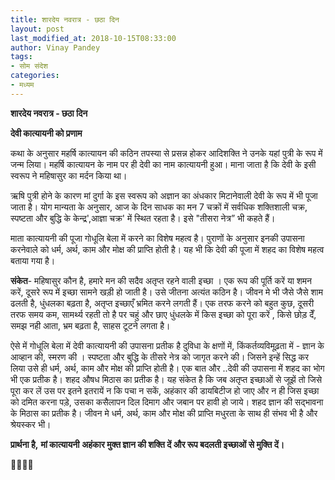 ```yaml
---
title: शारदेय नवरात्र - छठा दिन
layout: post
last_modified_at: 2018-10-15T08:33:00
author: Vinay Pandey
tags:
- सोम संदेश
categories:
- मध्यम
---
```

**शारदेय नवरात्र - छठा दिन**

**देवी कात्यायनी को प्रणाम**

कथा के अनुसार महर्षि कात्यायन की कठिन तपस्या से प्रसन्न होकर आदिशक्ति ने उनके यहां पुत्री के रूप में जन्म लिया। महर्षि कात्यायन के नाम पर ही देवी का नाम कात्यायनी हुआ। माना जाता है कि देवी के इसी स्वरूप ने महिषासुर का मर्दन किया था। 

ऋषि पुत्री होने के कारण मां दुर्गा के इस स्वरूप को अज्ञान का अंधकार मिटानेवाली देवी के रूप में भी पूजा जाता है। योग मान्यता के अनुसार, आज के दिन साधक का मन 7 चक्रों में सर्वधिक शक्तिशाली चक्र, स्पष्टता और बुद्धि के केन्द्र',आज्ञा चक्र' में स्थित रहता है। इसे "तीसरा नेत्र” भी कहते हैं।

माता कात्यायनी की पूजा गोधूलि बेला में  करने का विशेष महत्व है। पुराणों के अनुसार इनकी उपासना करनेवाले को धर्म, अर्थ, काम और मोक्ष की प्राप्ति होती है। यह भी कि देवी की पूजा में शहद का विशेष महत्व बताया गया है।

**संकेत**- महिषासुर कौन है, हमारे मन की सदैव अतृप्त रहने वाली इच्छा । एक रूप की पूर्ति करें या शमन करें, दूसरे रूप में इच्छा सामने खड़ी हो जाती है। उसे जीतना अत्यंत कठिन है। जीवन मे भी जैसे जैसे शाम ढलती है, धुंधलका बढ़ता है, अतृप्त इच्छाएँ भ्रमित करने लगती हैं। एक तरफ करने को बहुत कुछ, दूसरी तरफ समय कम, सामर्थ्य रहती तो है पर चहुं और छाए धुंधलके में किस इच्छा को पूरा करें , किसे छोड़ देँ, समझ नही आता, भ्रम बढ़ता है, साहस टूटने लगता है। 

ऐसे में गोधूलि बेला में देवी कात्यायनी की उपासना प्रतीक है दुविधा के क्षणों में, किंकर्तव्यविमूढ़ता में - ज्ञान के आव्हान की, स्मरण की । स्पष्टता और बुद्धि के तीसरे नेत्र को जागृत करने की।  जिसने इन्हें सिद्ध कर लिया उसे ही  धर्म, अर्थ, काम और मोक्ष की प्राप्ति होती है। 
एक बात और ..देवी की उपासना में शहद का भोग भी एक प्रतीक है। शहद औषध मिठास का प्रतीक है। यह संकेत है कि जब अतृप्त इच्छाओं से जूझें तो जिसे पूरा कर लें उस पर इतने इतरायें न कि पचा न सकें, अहंकार की डायबिटीज हो जाए और न ही जिस इच्छा को दमित करना पड़े, उसका कसैलापन दिल दिमाग और जबान पर हावी हो जाये। शहद ज्ञान की सद्भावना के मिठास का प्रतीक है। जीवन मे धर्म, अर्थ, काम और मोक्ष की प्राप्ति मधुरता के साथ ही संभव भी है और श्रेयस्कर भी। 

**प्रार्थना है,**
**मां कात्यायनी**
**अहंकार मुक्त ज्ञान की शक्ति दें और रूप बदलती इच्छाओं से मुक्ति दें।**

🙏🌷🌷🙏


